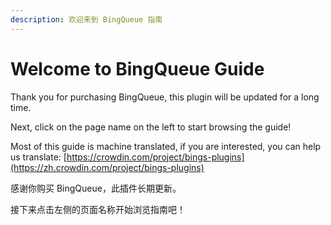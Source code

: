 ```yaml
---
description: 欢迎来到 BingQueue 指南
---
```


# Welcome to BingQueue Guide

Thank you for purchasing BingQueue, this plugin will be updated for a long time.

Next, click on the page name on the left to start browsing the guide!

Most of this guide is machine translated, if you are interested, you can help us translate: [https://crowdin.com/project/bings-plugins](https://zh.crowdin.com/project/bings-plugins)

感谢你购买 BingQueue，此插件长期更新。

接下来点击左侧的页面名称开始浏览指南吧！

